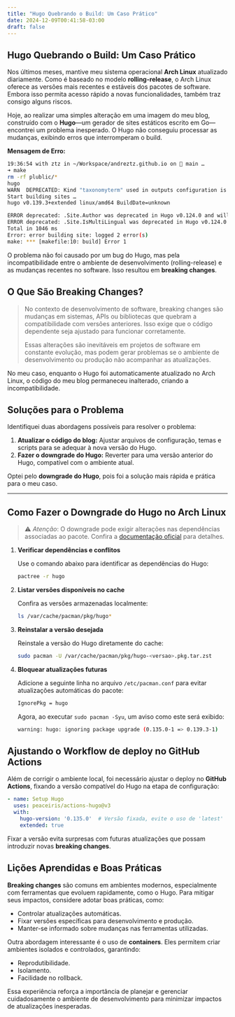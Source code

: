 ```yaml
---
title: "Hugo Quebrando o Build: Um Caso Prático"
date: 2024-12-09T00:41:58-03:00
draft: false
---
```


## Hugo Quebrando o Build: Um Caso Prático

Nos últimos meses, mantive meu sistema operacional **Arch Linux** atualizado diariamente. Como é baseado no modelo **rolling-release**, o Arch Linux oferece as versões mais recentes e estáveis dos pacotes de software. Embora isso permita acesso rápido a novas funcionalidades, também traz consigo alguns riscos.

Hoje, ao realizar uma simples alteração em uma imagem do meu blog, construído com o **Hugo**—um gerador de sites estáticos escrito em Go—encontrei um problema inesperado. O Hugo não conseguiu processar as mudanças, exibindo erros que interromperam o build.

**Mensagem de Erro:**

```bash
19:36:54 with ztz in ~/Workspace/andreztz.github.io on  main …
➜ make
rm -rf plublic/*
hugo
WARN  DEPRECATED: Kind "taxonomyterm" used in outputs configuration is deprecated, use "taxonomy" instead.
Start building sites …
hugo v0.139.3+extended linux/amd64 BuildDate=unknown

ERROR deprecated: .Site.Author was deprecated in Hugo v0.124.0 and will be removed in Hugo 0.140.0. Implement taxonomy 'author' or use .Site.Params.Author instead.
ERROR deprecated: .Site.IsMultiLingual was deprecated in Hugo v0.124.0 and will be removed in Hugo 0.140.0. Use hugo.IsMultilingual instead.
Total in 1046 ms
Error: error building site: logged 2 error(s)
make: *** [makefile:10: build] Error 1
```

O problema não foi causado por um bug do Hugo, mas pela incompatibilidade entre o ambiente de desenvolvimento (rolling-release) e as mudanças recentes no software. Isso resultou em **breaking changes**.


## O Que São **Breaking Changes**?

> No contexto de desenvolvimento de software, breaking changes são mudanças em sistemas, APIs ou bibliotecas que quebram a compatibilidade com versões anteriores. Isso exige que o código dependente seja ajustado para funcionar corretamente.
> 
> Essas alterações são inevitáveis em projetos de software em constante evolução, mas podem gerar problemas se o ambiente de desenvolvimento ou produção não acompanhar as atualizações. 

No meu caso, enquanto o Hugo foi automaticamente atualizado no Arch Linux, o código do meu blog permaneceu inalterado, criando a incompatibilidade.


## Soluções para o Problema

Identifiquei duas abordagens possíveis para resolver o problema:

1. **Atualizar o código do blog:** Ajustar arquivos de configuração, temas e scripts para se adequar à nova versão do Hugo.
2. **Fazer o downgrade do Hugo:** Reverter para uma versão anterior do Hugo, compatível com o ambiente atual.

Optei pelo **downgrade do Hugo**, pois foi a solução mais rápida e prática para o meu caso.

---

## Como Fazer o Downgrade do Hugo no Arch Linux

> ⚠️ *Atenção*: O downgrade pode exigir alterações nas dependências associadas ao pacote. Confira a [documentação oficial](https://wiki.archlinux.org/title/Downgrading_packages_(Portugu%C3%AAs)) para detalhes.

1. **Verificar dependências e conflitos**
   
   Use o comando abaixo para identificar as dependências do Hugo:

   ```bash
   pactree -r hugo
   ```

2. **Listar versões disponíveis no cache**

   Confira as versões armazenadas localmente:

   ```bash
   ls /var/cache/pacman/pkg/hugo*
   ```

3. **Reinstalar a versão desejada**

   Reinstale a versão do Hugo diretamente do cache:

   ```bash
   sudo pacman -U /var/cache/pacman/pkg/hugo-<versao>.pkg.tar.zst
   ```

4. **Bloquear atualizações futuras**

   Adicione a seguinte linha no arquivo `/etc/pacman.conf` para evitar atualizações automáticas do pacote:

   ```bash
   IgnorePkg = hugo
   ```

   Agora, ao executar `sudo pacman -Syu`, um aviso como este será exibido:

   ```bash
   warning: hugo: ignoring package upgrade (0.135.0-1 => 0.139.3-1)
   ```


## Ajustando o Workflow de deploy no GitHub Actions

Além de corrigir o ambiente local, foi necessário ajustar o deploy no **GitHub Actions**, fixando a versão compatível do Hugo na etapa de configuração:

```yaml
- name: Setup Hugo
  uses: peaceiris/actions-hugo@v3
  with:
    hugo-version: '0.135.0'  # Versão fixada, evite o uso de 'latest'
    extended: true
```

Fixar a versão evita surpresas com futuras atualizações que possam introduzir 
novas **breaking changes**.


## Lições Aprendidas e Boas Práticas

**Breaking changes** são comuns em ambientes modernos, especialmente com ferramentas que evoluem rapidamente, como o Hugo. Para mitigar seus impactos, considere adotar boas práticas, como:

- Controlar atualizações automáticas.
- Fixar versões específicas para desenvolvimento e produção.
- Manter-se informado sobre mudanças nas ferramentas utilizadas.

Outra abordagem interessante é o uso de **containers**. Eles permitem criar ambientes isolados e controlados, garantindo:

- Reprodutibilidade.
- Isolamento.
- Facilidade no rollback.


Essa experiência reforça a importância de planejar e gerenciar cuidadosamente o ambiente de desenvolvimento para minimizar impactos de atualizações inesperadas.
